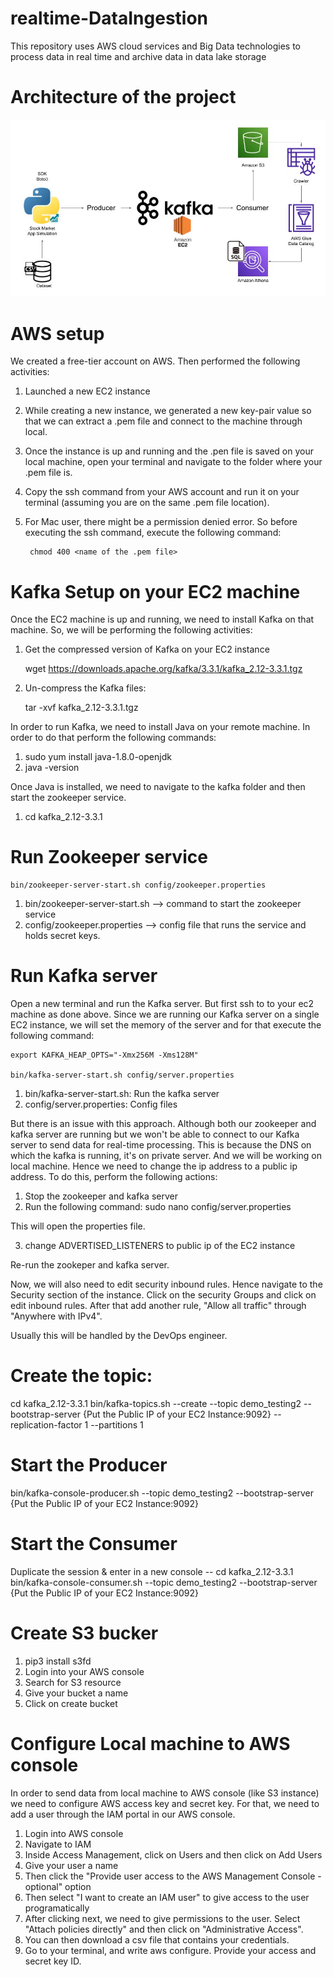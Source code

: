 # realtime-DataIngestion
This repository uses AWS cloud services and Big Data technologies to process data in real time and archive data in data lake storage 

# Architecture of the project

![Alt text](Architecture.jpg)

# AWS setup

We created a free-tier account on AWS. Then performed the following activities:

1. Launched a new EC2 instance
2. While creating a new instance, we generated a new key-pair value so that we can extract a .pem file and connect to the machine through local.
3. Once the instance is up and running and the .pen file is saved on your local machine, open your terminal and navigate to the folder where your .pem file is.
4. Copy the ssh command from your AWS account and run it on your terminal (assuming you are on the same .pem file location).
5. For Mac user, there might be a permission denied error. So before executing the ssh command, execute the following command:

        chmod 400 <name of the .pem file>

# Kafka Setup on your EC2 machine

Once the EC2 machine is up and running, we need to install Kafka on that machine. So, we will be performing the following activities:

1. Get the compressed version of Kafka on your EC2 instance

    wget https://downloads.apache.org/kafka/3.3.1/kafka_2.12-3.3.1.tgz

2. Un-compress the Kafka files:

    tar -xvf kafka_2.12-3.3.1.tgz

In order to run Kafka, we need to install Java on your remote machine. In order to do that perform the following commands:

1. sudo yum install java-1.8.0-openjdk
2. java -version

Once Java is installed, we need to navigate to the kafka folder and then start the zookeeper service.

1. cd kafka_2.12-3.3.1

# Run Zookeeper service

    bin/zookeeper-server-start.sh config/zookeeper.properties

1. bin/zookeeper-server-start.sh --> command to start the zookeeper service
2. config/zookeeper.properties --> config file that runs the service and holds secret keys.

# Run Kafka server

Open a new terminal and run the Kafka server. But first ssh to to your ec2 machine as done above. Since we are running our Kafka server on a single EC2 
instance, we will set the memory of the server and for that execute the following command:

    export KAFKA_HEAP_OPTS="-Xmx256M -Xms128M"

    bin/kafka-server-start.sh config/server.properties
1. bin/kafka-server-start.sh: Run the kafka server
2. config/server.properties: Config files

But there is an issue with this approach. Although both our zookeeper and kafka server are running but we won't be able to connect to our Kafka server to 
send data for real-time processing. This is because the DNS on which the kafka is running, it's on private server. And we will be working on local machine. Hence we need to change the ip address to a public ip address. To do this, perform the following actions:

1. Stop the zookeeper and kafka server
2. Run the following command:
    sudo nano config/server.properties

This will open the properties file.

3. change ADVERTISED_LISTENERS to public ip of the EC2 instance

Re-run the zookeper and kafka server.

Now, we will also need to edit security inbound rules. Hence navigate to the Security section of the instance. Click on the security Groups and click on edit inbound rules. After that add another rule, "Allow all traffic" through "Anywhere with IPv4".

Usually this will be handled by the DevOps engineer.

# Create the topic:

cd kafka_2.12-3.3.1
bin/kafka-topics.sh --create --topic demo_testing2 --bootstrap-server {Put the Public IP of your EC2 Instance:9092} --replication-factor 1 --partitions 1

# Start the Producer

bin/kafka-console-producer.sh --topic demo_testing2 --bootstrap-server {Put the Public IP of your EC2 Instance:9092} 

# Start the Consumer

Duplicate the session & enter in a new console --
cd kafka_2.12-3.3.1
bin/kafka-console-consumer.sh --topic demo_testing2 --bootstrap-server {Put the Public IP of your EC2 Instance:9092}

# Create S3 bucker

1. pip3 install s3fd
2. Login into your AWS console
3. Search for S3 resource
4. Give your bucket a name
5. Click on create bucket

# Configure Local machine to AWS console

In order to send data from local machine to AWS console (like S3 instance) we need to configure AWS access key and secret key. For that, we need to add a user through the IAM portal in our AWS console.

1. Login into AWS console
2. Navigate to IAM
3. Inside Access Management, click on Users and then click on Add Users
4. Give your user a name
5. Then click the "Provide user access to the AWS Management Console - optional" option
6. Then select "I want to create an IAM user" to give access to the user programatically
7. After clicking next, we need to give permissions to the user. Select "Attach policies directly" and then click on "Administrative Access".
8. You can then download a csv file that contains your credentials.
9. Go to your terminal, and write aws configure. Provide your access and secret key ID.







